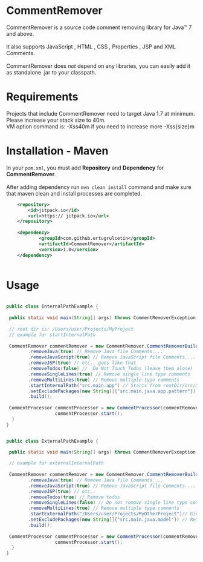# CommentRemover

CommentRemover is a source code comment removing library for Java&trade; 7 and above.<br><br>
It also supports JavaScript , HTML , CSS , Properties , JSP and XML Comments.<br><br>
CommentRemover does _not_  depend on any libraries, you can easily add it as standalone .jar to your classpath.


# Requirements

Projects that include CommentRemover need to target Java 1.7 at minimum.<br>
Please increase your stack size to 40m.<br>
VM option command is: -Xss40m if you need to increase more -Xss{size}m<br>

# Installation - Maven
In your `pom.xml`, you must add **Repository** and **Dependency** for **CommentRemover**.<br><br>
After adding dependency run `mvn clean install` command and make sure that maven clean and install processes are completed. 

```xml
	<repository>
	    <id>jitpack.io</id>
	    <url>https:// jitpack.io</url>
	</repository>
	
	<dependency>
    	    <groupId>com.github.ertugrulcetin</groupId>
    	    <artifactId>CommentRemover</artifactId>
    	    <version>1.0</version>
    </dependency>
    	
```

# Usage

~~~~~ java

public class InternalPathExample {
    
 public static void main(String[] args) throws CommentRemoverException {
        
 // root dir is: /Users/user/Projects/MyProject
 // example for startInternalPath
    
 CommentRemover commentRemover = new CommentRemover.CommentRemoverBuilder()
        .removeJava(true) // Remove Java file Comments....
        .removeJavaScript(true) // Remove JavaScript file Comments....
        .removeJSP(true) // etc.. goes like that
        .removeTodos(false) //  Do Not Touch Todos (leave them alone)
        .removeSingleLines(true) // Remove single line type comments
        .removeMultiLines(true) // Remove multiple type comments
        .startInternalPath("src.main.app") // Starts from rootDir/src/main/app , leave it empty string when you want to start from root dir
        .setExcludePackages(new String[]{"src.main.java.app.pattern"}) // Refers to rootDir/src/main/java/app/pattern and skips this directory
        .build();
        
 CommentProcessor commentProcessor = new CommentProcessor(commentRemover);
                  commentProcessor.start();        
  }
}

~~~~~

~~~~~ java

public class ExternalPathExample {
    
 public static void main(String[] args) throws CommentRemoverException {

 // example for externalInternalPath
    
 CommentRemover commentRemover = new CommentRemover.CommentRemoverBuilder()
        .removeJava(true) // Remove Java file Comments....
        .removeJavaScript(true) // Remove JavaScript file Comments....
        .removeJSP(true) // etc..
        .removeTodos(true) // Remove todos
        .removeSingleLines(false) // Do not remove single line type comments
        .removeMultiLines(true) // Remove multiple type comments
        .startExternalPath("/Users/user/Projects/MyOtherProject")// Give it full path for external directories
        .setExcludePackages(new String[]{"src.main.java.model"}) // Refers to /Users/user/Projects/MyOtherProject/src/main/java/model and skips this directory.
        .build();
        
 CommentProcessor commentProcessor = new CommentProcessor(commentRemover);
                  commentProcessor.start();        
  }
}

~~~~~



